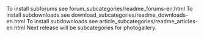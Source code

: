 To install subforums see forum_subcategories/readme_forums-en.html 
To install subdownloads see download_subcategories/readme_downloads-en.html 
To install subdownloads see article_subcategories/readme_articles-en.html 
Next release will be subcategories for photogallery.